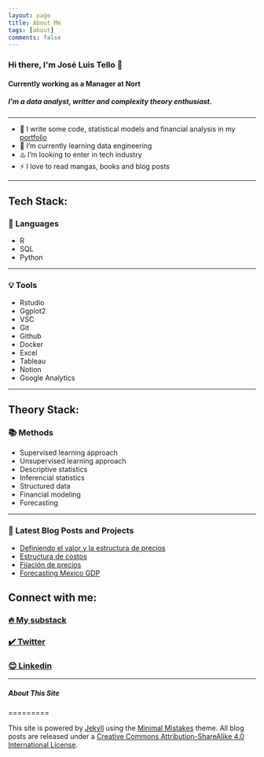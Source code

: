 ```yaml
---
layout: page
title: About Me
tags: [about]
comments: false
---
```

### Hi there, I'm José Luis Tello 👋

#### Currently working as a Manager at Nort

##### I'm a data analyst, writter and complexity theory enthusiast.
---

- 🔭 I write some code, statistical models and financial analysis in my [portfolio](https://joseluistello.github.io/)
- 🌱 I’m currently learning data engineering
- ♨️ I’m looking to enter in tech industry
- ⚡ I love to read mangas, books and blog posts

---

## Tech Stack:

### 🍓 Languages
- R
- SQL
- Python

---
### 💡 Tools
- Rstudio
- Ggplot2
- VSC
- Git
- Github
- Docker
- Excel
- Tableau
- Notion
- Google Analytics

---

## Theory Stack:
### 📚 Methods
- Supervised learning approach 
- Unsupervised learning approach
- Descriptive statistics
- Inferencial statistics 
- Structured data
- Financial modeling
- Forecasting 

---

### 📕 Latest Blog Posts and Projects

<!-- BLOG-POST-LIST:START -->
- [Definiendo el valor y la estructura de precios](https://joseluistello.substack.com/p/valor-y-estructura-de-precios)
- [Estructura de costos](https://joseluistello.substack.com/p/estructura-de-costos)
- [Fijación de precios](https://joseluistello.substack.com/p/fijacin-de-precios)
- [Forecasting Mexico GDP](https://joseluistello.github.io/r/forecasting_mexico_GDPPC/)

<!-- BLOG-POST-LIST:END -->

## Connect with me:

### [🔥 My substack ](https://joseluistello.substack.com/)
### [✔️ Twitter](https://twitter.com/jotaele_tello)
### [😊 Linkedin](https://www.linkedin.com/in/joseluistello/)
---



##### About This Site
=========

This site is powered by [Jekyll](http://jekyllrb.com/) using the [Minimal Mistakes](http://mademistakes.com/minimal-mistakes/) theme. All blog posts are released under a [Creative Commons Attribution-ShareAlike 4.0 International License](http://creativecommons.org/licenses/by-sa/4.0/). 

